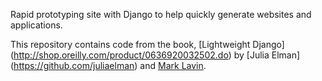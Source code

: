 Rapid prototyping site with Django to help quickly generate websites and applications.


This repository contains code from the book, [Lightweight Django] (http://shop.oreilly.com/product/0636920032502.do)
by [Julia Elman] (https://github.com/juliaelman) and [Mark Lavin](https://github.com/mlavin).
